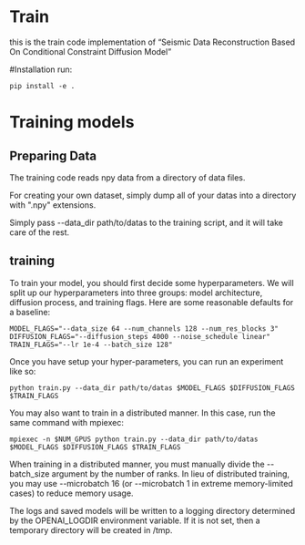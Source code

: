 # Train
this is the train code implementation of “Seismic Data Reconstruction Based On Conditional Constraint Diffusion Model”

#Installation
run:
```
pip install -e .
```
# Training models

## Preparing Data

The training code reads npy data from a directory of data files. 

For creating your own dataset, simply dump all of your datas into a directory with ".npy" extensions. 

Simply pass --data_dir path/to/datas to the training script, and it will take care of the rest.

## training
To train your model, you should first decide some hyperparameters. We will split up our hyperparameters into three groups: model architecture, diffusion process, and training flags. Here are some reasonable defaults for a baseline:
```
MODEL_FLAGS="--data_size 64 --num_channels 128 --num_res_blocks 3"
DIFFUSION_FLAGS="--diffusion_steps 4000 --noise_schedule linear"
TRAIN_FLAGS="--lr 1e-4 --batch_size 128"
```
Once you have setup your hyper-parameters, you can run an experiment like so:
```
python train.py --data_dir path/to/datas $MODEL_FLAGS $DIFFUSION_FLAGS $TRAIN_FLAGS
```
You may also want to train in a distributed manner. In this case, run the same command with mpiexec:
```
mpiexec -n $NUM_GPUS python train.py --data_dir path/to/datas $MODEL_FLAGS $DIFFUSION_FLAGS $TRAIN_FLAGS
```
When training in a distributed manner, you must manually divide the --batch_size argument by the number of ranks. In lieu of distributed training, you may use --microbatch 16 (or --microbatch 1 in extreme memory-limited cases) to reduce memory usage.

The logs and saved models will be written to a logging directory determined by the OPENAI_LOGDIR environment variable. If it is not set, then a temporary directory will be created in /tmp.